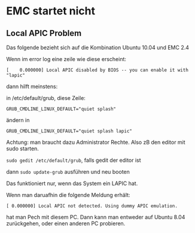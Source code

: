 # EMC startet nicht #

## Local APIC Problem ##

Das folgende bezieht sich auf die Kombination Ubuntu 10.04 und EMC 2.4

Wenn im error log eine zeile wie diese erscheint:

`[    0.000000] Local APIC disabled by BIOS -- you can enable it with "lapic"`

dann hilft meinstens:

in /etc/default/grub, diese Zeile:

`GRUB_CMDLINE_LINUX_DEFAULT="quiet splash"`

ändern in

`GRUB_CMDLINE_LINUX_DEFAULT="quiet splash lapic"`

Achtung: man braucht dazu Administrator Rechte. Also zB den editor mit sudo starten.

`sudo gedit /etc/default/grub`, falls gedit der editor ist

dann `sudo update-grub` ausführen und neu booten


Das funktioniert nur, wenn das System ein LAPIC hat.

Wenn man daruafhin die folgende Meldung erhält:

`[ 0.000000] Local APIC not detected. Using dummy APIC emulation.`

hat man Pech mit diesem PC. Dann kann man entweder auf Ubuntu 8.04 zurückgehen, oder einen anderen PC probieren.
